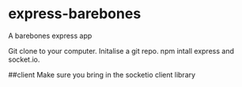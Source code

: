 # express-barebones
A barebones express app

Git clone to your computer.
Initalise a git repo.
npm intall express and socket.io.

##client 
Make sure you bring in the socketio client library
